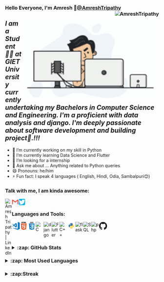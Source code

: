 ### Hello Everyone, I'm Amresh  👋<a href="https://github.com/AmreshTripathy">@AmreshTripathy</a><img align="right" src="https://komarev.com/ghpvc/?username=AmreshTripathy&label=Profile%20views&color=ab8809&style=flat" alt="AmreshTripathy" float="right"/>
 <img align="right" alt="GIF" src="https://github.com/AmreshTripathy/AmreshTripathy/blob/main/tenor.gif" width="450" height="275" />

## **_I am a Student👨‍🎓 at GIET University currently undertaking my Bachelors in Computer Science and Engineering. I'm a proficient with data analysis and django. I'm deeply passionate about software development and building project💪.!!!_**

- 🔭 I’m currently working on my skill in Python
- 🌱 I’m currently learning Data Science and Flutter
- 👯 I’m looking for a internship
- 💬 Ask me about ... Anything related to Python queries
- 😄 Pronouns: he/him
- ⚡ Fun fact: I speak 4 languages ( English, Hindi, Odia, Sambalpuri😊)


### Talk with me, I am kinda awesome:
[<img align="left" alt="Amresh Tripathy | LinkedIn" width="22px" src="https://cdn.jsdelivr.net/npm/simple-icons@v3/icons/linkedin.svg" />](https://www.linkedin.com/in/amresh-tripathy-711b14193/)
<a href="mailto:amreshtripathy184@gmail.com"><img align="left" alt="Amresh Tripathy | Mail Id" width="22px" src="https://github.com/AmreshTripathy/AmreshTripathy/blob/main/112-gmail_email_mail-512.png" /></a>
<a href="https://twitter.com/AmreshTripathy"><img align="left" alt="Amresh Tripathy | Twitter" width="22px" src="https://github.com/AmreshTripathy/AmreshTripathy/blob/main/Twitter5.png" /></a>

<br />

### Languages and Tools:

<img align="left" alt="Visual Studio Code" width="26px" src="https://raw.githubusercontent.com/github/explore/80688e429a7d4ef2fca1e82350fe8e3517d3494d/topics/visual-studio-code/visual-studio-code.png" />
<img align="left" alt="HTML5" width="26px" src="https://raw.githubusercontent.com/github/explore/80688e429a7d4ef2fca1e82350fe8e3517d3494d/topics/html/html.png" />
<img align="left" alt="CSS3" width="26px" src="https://raw.githubusercontent.com/github/explore/80688e429a7d4ef2fca1e82350fe8e3517d3494d/topics/css/css.png" />
<img align="left" alt="C" width="26px" src="https://cdn.svgporn.com/logos/c.svg" />
<img align="left" alt="django" width="26px" src="https://cdn.svgporn.com/logos/django.svg"/>
<img align="left" alt="Flutter" width="26px" src="https://cdn.svgporn.com/logos/flutter.svg" />
<img align="left" alt="C++" width="26px" src="https://cdn.svgporn.com/logos/c-plusplus.svg" />
<img align="left" alt="python" width="26px" src="https://raw.githubusercontent.com/github/explore/80688e429a7d4ef2fca1e82350fe8e3517d3494d/topics/python/python.png" />
<img align="left" alt="flask" width="26px" src="https://cdn.svgporn.com/logos/flask.svg" />
<img align="left" alt="SQL" width="26px" src="https://cdn.svgporn.com/logos/mysql.svg" />
<img align="left" alt="php" width="26px" src="https://cdn.svgporn.com/logos/php.svg" />
<img align="left" alt="GitHub" width="26px" src="https://raw.githubusercontent.com/github/explore/78df643247d429f6cc873026c0622819ad797942/topics/github/github.png" />

<br/>
<br/>
<br/>

<h3><details>
  <summary>:zap: GitHub Stats</summary>
  <br/>
  <img align="center" alt="Amresh's GitHub Stats" src="https://github-readme-stats.vercel.app/api?username=AmreshTripathy&show_icons=true&hide_border=true&theme=vision-friendly-dark" />
 
 </details></h3>
 
<h3><details>
  <summary>:zap: Most Used Languages</summary>
  <br/>
  <img align="center" alt="Amresh's GitHub Top Languages" src="https://github-readme-stats.vercel.app/api/top-langs/?username=AmreshTripathy&hide_border=true&theme=vision-friendly-dark" />

</details></h3>
 <h3><details>
 <summary>:zap:Streak</summary>
 <br/>
 <img align="center" src="https://github-readme-streak-stats.herokuapp.com/?user=AmreshTripathy&hide_border=true&theme=vision-friendly-dark" alt="AmreshTripathy" />

  </details></h3>

 


[linkedin]: https://www.linkedin.com/in/amresh-tripathy-711b14193/

